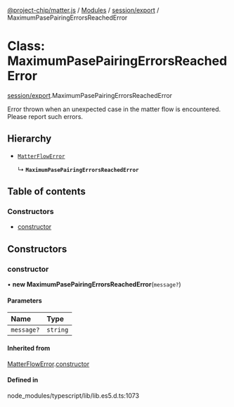 [@project-chip/matter.js](../README.md) / [Modules](../modules.md) / [session/export](../modules/session_export.md) / MaximumPasePairingErrorsReachedError

# Class: MaximumPasePairingErrorsReachedError

[session/export](../modules/session_export.md).MaximumPasePairingErrorsReachedError

Error thrown when an unexpected case in the matter flow is encountered. Please report such errors.

## Hierarchy

- [`MatterFlowError`](common_export.MatterFlowError.md)

  ↳ **`MaximumPasePairingErrorsReachedError`**

## Table of contents

### Constructors

- [constructor](session_export.MaximumPasePairingErrorsReachedError.md#constructor)

## Constructors

### constructor

• **new MaximumPasePairingErrorsReachedError**(`message?`)

#### Parameters

| Name | Type |
| :------ | :------ |
| `message?` | `string` |

#### Inherited from

[MatterFlowError](common_export.MatterFlowError.md).[constructor](common_export.MatterFlowError.md#constructor)

#### Defined in

node_modules/typescript/lib/lib.es5.d.ts:1073
